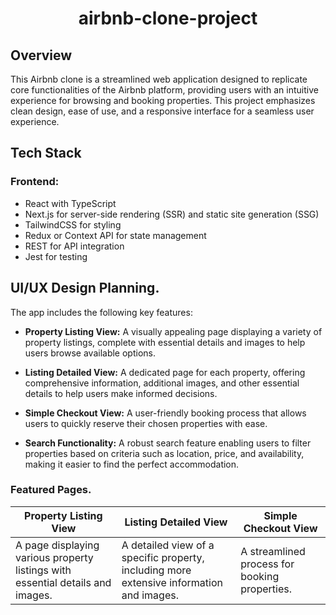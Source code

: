 <div align="center">
<h1>airbnb-clone-project</h1>
</div>

## Overview
This Airbnb clone is a streamlined web application designed to replicate core functionalities of the Airbnb platform, providing users with an intuitive experience for browsing and booking properties.
This project emphasizes clean design, ease of use, and a responsive interface for a seamless user experience.

## Tech Stack
### Frontend:
- React with TypeScript
- Next.js for server-side rendering (SSR) and static site generation (SSG)
- TailwindCSS for styling
- Redux or Context API for state management
- REST for API integration
- Jest for testing

## UI/UX Design Planning.
The app includes the following key features:

- **Property Listing View:** A visually appealing page displaying a variety of property listings, complete with essential details and images to help users browse available options.

- **Listing Detailed View:** A dedicated page for each property, offering comprehensive information, additional images, and other essential details to help users make informed decisions.

- **Simple Checkout View:** A user-friendly booking process that allows users to quickly reserve their chosen properties with ease.

- **Search Functionality:** A robust search feature enabling users to filter properties based on criteria such as location, price, and availability, making it easier to find the perfect accommodation.

### Featured Pages.

| Property Listing View | Listing Detailed View | Simple Checkout View |
|-----------------------|-----------------------|----------------------|
| A page displaying various property listings with essential details and images.| A detailed view of a specific property, including more extensive information and images. | A streamlined process for booking properties. |